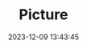 ---
weight: 1
images:
- /images/edited/118.jpeg
title: Picture
date: 2023-12-09 13:43:45
tags:
- luminar
- work
---